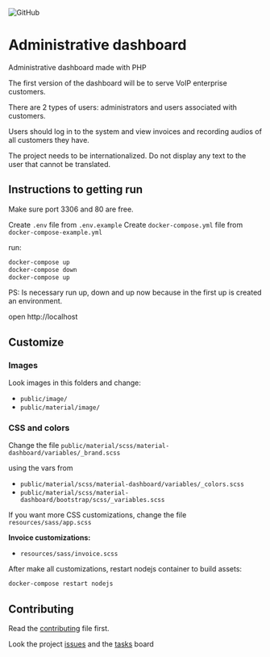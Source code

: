![GitHub](https://img.shields.io/github/license/lyseontech/dashboard)

# Administrative dashboard

Administrative dashboard made with PHP

The first version of the dashboard will be to serve VoIP enterprise customers.

There are 2 types of users:
administrators and users associated with customers.

Users should log in to the system and view invoices and recording audios of all customers they have.

The project needs to be internationalized. Do not display any text to the user that cannot be translated.

## Instructions to getting run

Make sure port 3306 and 80 are free.

Create `.env` file from `.env.example`
Create `docker-compose.yml` file from `docker-compose-example.yml`

run:
```bash
docker-compose up
docker-compose down
docker-compose up
```

PS: Is necessary run up, down and up now because in the first up is created an environment.

open http://localhost

## Customize

### Images

Look images in this folders and change:
 * `public/image/`
 * `public/material/image/`

### CSS and colors
Change the file `public/material/scss/material-dashboard/variables/_brand.scss`

using the vars from

 * `public/material/scss/material-dashboard/variables/_colors.scss`
 * `public/material/scss/material-dashboard/bootstrap/scss/_variables.scss`

If you want more CSS customizations, change the file `resources/sass/app.scss`

**Invoice customizations:**
 * `resources/sass/invoice.scss`

After make all customizations, restart nodejs container to build assets:
```bash
docker-compose restart nodejs
```

## Contributing

Read the [contributing](/CONTRIBUTING.md) file first.

Look the project [issues](/../../issues) and the [tasks](/../../projects) board
